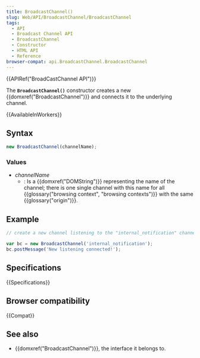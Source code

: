 ```yaml
---
title: BroadcastChannel()
slug: Web/API/BroadcastChannel/BroadcastChannel
tags:
  - API
  - Broadcast Channel API
  - BroadcastChannel
  - Constructor
  - HTML API
  - Reference
browser-compat: api.BroadcastChannel.BroadcastChannel
---
```

{{APIRef("BroadCastChannel API")}}

The **`BroadcastChannel()`** constructor creates a new
{{domxref("BroadcastChannel")}} and connects it to the underlying channel.

{{AvailableInWorkers}}

## Syntax

```js
new BroadcastChannel(channelName);
```

### Values

- _channelName_
  - : Is a {{domxref("DOMString")}} representing the name of the channel; there is one
    single channel with this name for all {{glossary("browsing context", "browsing
    contexts")}} with the same {{glossary("origin")}}.

## Example

```js
// create a new channel listening to the "internal_notification" channel.

var bc = new BroadcastChannel('internal_notification');
bc.postMessage('New listening connected!');
```

## Specifications

{{Specifications}}

## Browser compatibility

{{Compat}}

## See also

- {{domxref("BroadcastChannel")}}, the interface it belongs to.
